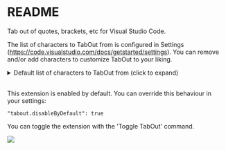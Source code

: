 # README

Tab out of quotes, brackets, etc for Visual Studio Code.

The list of characters to TabOut from is configured in Settings (https://code.visualstudio.com/docs/getstarted/settings).
You can remove and/or add characters to customize TabOut to your liking.

<details>
    <summary>
        Default list of characters to TabOut from (click to expand)
    </summary>
    <pre>
        {
            "open": "[",
            "close": "]"
        },
        {
            "open": "{",
            "close": "}"
        },
        {
            "open": "(",
            "close": ")"
        },
        {
            "open": "'",
            "close": "'"
        },
        {
            "open": "\"",
            "close": "\""
        },
        {
            "open": ":",
            "close": ":"
        },
        {
            "open": "=",
            "close": "="
        },
        {
            "open": ">",
            "close": ">"
        },
        {
            "open": "<",
            "close": "<"
        },
        {
            "open": ".",
            "close": "."
        },
        {
            "open": "`",
            "close": "`"
        },
        {
            "open": ";",
            "close": ";"
        }
        </pre>
</details>
<br />

This extension is enabled by default. You can override this behaviour in your settings:

    "tabout.disableByDefault": true
	
You can toggle the extension with the 'Toggle TabOut' command. 

<img src="https://raw.githubusercontent.com/albertromkes/tabout/master/images/tabout-command.gif">





